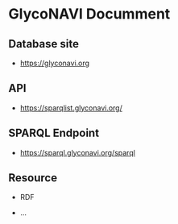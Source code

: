 # GlycoNAVI Documment

## Database site

* https://glyconavi.org

## API

* https://sparqlist.glyconavi.org/

## SPARQL Endpoint

* https://sparql.glyconavi.org/sparql

## Resource

* RDF

* ...
